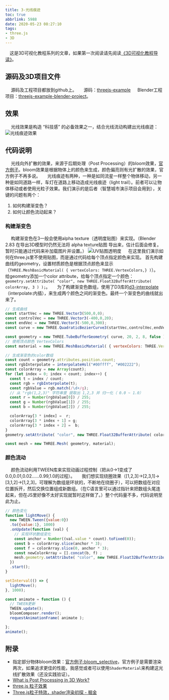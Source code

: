 ```yaml
---
title: 3-光线痕迹
toc: true
abbrlink: 5988
date: 2020-05-23 08:27:10
tags:
- three.js
- 3D
---
```



&emsp;这是3D可视化教程系列的文章，如果第一次阅读请先阅读[《3D可视化教程导读》](/posts/30679)。

## 源码及3D项目文件
&emsp; 源码及工程项目都放到github上。
&emsp; 源码：[threejs-example](https://github.com/alwxkxk/threejs-example)
&emsp; Blender工程项目：[threejs-example-blender-project](https://github.com/alwxkxk/threejs-example-blender-project)。

## 效果
&emsp; 光线效果是构造 “科技感” 的必备效果之一，结合光线流动构建出光线痕迹：
![光线痕迹效果](/blog_images/3d/光线痕迹效果.gif)

## 代码说明
&emsp; 光线向外扩散的效果，来源于后期处理（Post Processing）的bloom效果，[官方例子](https://threejs.org/examples/?q=bloom#webgl_postprocessing_unreal_bloom)。bloom效果是根据物体上的颜色来生成，颜色偏亮则有光扩散的效果，官方例子不再多说。
&emsp; 光线痕迹有两种，一种是如同流星一样整个物体移动，另一种是如同道路一样，车灯在道路上移动造成光线痕迹（light trail）。前者可以让物体移动或者使用光粒子效果。我们演示的是后者（智慧城市演示项目会用到），关键的问题有两个：
1. 如何构建渐变色？
2. 如何让颜色流动起来？

### 构建渐变色
&emsp; 构建渐变色在3一般会使用alpha texture（透明度贴图）来实现。（Blender 2.83 在导出3D模型时仍然无法将 alpha texture贴图 导出来，估计后面会修复。暂时只能通过代码来补加载图片并设置。）
![UV贴图透明度](/blog_images/3d/UV贴图透明度.png)
&emsp; 在这里我们演示如何在three.js里不使用贴图，而是通过代码给每个顶点指定颜色来实现。
首先构建曲线的geometry，设置材质颜色是根据顶点颜色来显示（`THREE.MeshBasicMaterial( { vertexColors: THREE.VertexColors,} )`）。
&emsp; 给geometry添加一个color attribute，给每个顶点指定一个颜色：`geometry.setAttribute( "color", new THREE.Float32BufferAttribute( colorArray, 3 ) );`。
&emsp; 为了构建渐变色数组，使用了D3库的[d3-interpolate](https://github.com/d3/d3-interpolate)（interpolate:内插），来生成两个颜色之间的渐变色。最终一个渐变色的曲线就出来了。
```js
// 生成曲线
const startVec = new THREE.Vector3(500,0,0);
const controlVec = new THREE.Vector3(-400,0,20);
const endVec = new THREE.Vector3(-500,0,300);
const curve = new THREE.QuadraticBezierCurve3(startVec,controlVec,endVec);

const geometry = new THREE.TubeBufferGeometry( curve, 20, 2, 8, false );
// 使用顶点颜色 VertexColors
const material = new THREE.MeshBasicMaterial( { vertexColors: THREE.VertexColors,side: THREE.BackSide } );

// 生成渐变色的color数组
const count = geometry.attributes.position.count;
const rgbInterpolate = interpolateHsl("#00ffff", "#002222");
const colorArray = new Array(count);
for (let index = 0; index < count; index++) {
  const t = index / count;
  const rgb = rgbInterpolate(t);
  const rgbValue = rgb.match(/\d+/g);
  // 从 "rgb(1,2,3)" 字符串里 提取出 1,2,3 并 归一化（ 0.0 ~ 1.0）
  const r = Number(rgbValue[0]) / 255;
  const g = Number(rgbValue[1]) / 255;
  const b = Number(rgbValue[2]) / 255;

  colorArray[3 * index] =  r;
  colorArray[3 * index + 1] = g;  
  colorArray[3 * index + 2] =  b;
}
geometry.setAttribute( "color", new THREE.Float32BufferAttribute( colorArray, 3 ) );

const mesh = new THREE.Mesh( geometry, material);
```


### 颜色流动
&emsp; 颜色流动利用TWEEN库来实现动画过程控制（把从0->1变成了 0.0,0.01,0.02......0.99,1.0的过程）。
&emsp; 我们想实现绕圈效果（[1,2,3]->[2,3,1]->[3,1,2]->[1,2,3]，可理解为数组是环状的，不断地在绕圈子），可以把数组在对应位置拆开，然后交换位置组成新数组。（在C语言里可以通过指针来把数组头尾连起来，但在JS里好像不太好实现就暂时这样做了。）整个代码量不多，代码说明至此为止。
```js
// 颜色变化
function lightMove() {
  new TWEEN.Tween({value:0})
  .to({value:1}, 1000)
  .onUpdate(function (val) {
    // 实现环状数组变化
    const anchor = Number((val.value * count).toFixed(0));
    const b = colorArray.slice(anchor * 3);
    const f = colorArray.slice(0, anchor * 3);
    const newColorArray = [].concat(b, f) ;
    mesh.geometry.setAttribute( "color", new THREE.Float32BufferAttribute( newColorArray, 3 ) );
  })
  .start();
}

setInterval(() => {
  lightMove();
}, 1000);

const animate = function () {
  // TWEEN更新
  TWEEN.update();
  bloomComposer.render();
  requestAnimationFrame( animate );

};
animate();
```

## 附录
- 指定部分物体bloom效果：[官方例子:bloom_selective](https://threejs.org/examples/?q=bloom#webgl_postprocessing_unreal_bloom_selective)，官方例子是需要渲染两次，如果追求更佳的性能，我感觉或者可以使用`ShaderMaterial`来构建这光线扩散效果（还没实践验证）。
- [What is Post Processing in 3D Work?](https://conceptartempire.com/post-processing/)
- [three.js 粒子效果](https://stackoverflow.com/questions/16766524/how-to-produce-particle-system-in-three-js)
- [Three.js粒子特效，shader渲染初探 - 掘金](https://juejin.im/post/5b0ace63f265da0db479270a#heading-6)
